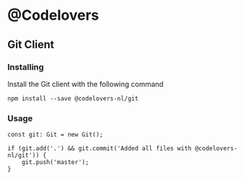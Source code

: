# @Codelovers
## Git Client


### Installing

Install the Git client with the following command

```
npm install --save @codelovers-nl/git
```

### Usage

```
const git: Git = new Git();

if (git.add('.') && git.commit('Added all files with @codelovers-nl/git')) {
    git.push('master');
}
```